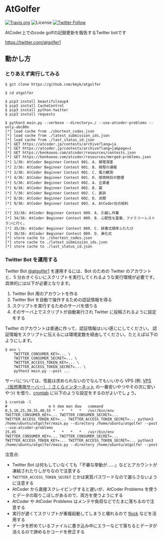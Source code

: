 # AtGolfer

[![Travis.org](https://img.shields.io/travis/kmyk/atgolfer.svg)](https://travis-ci.org/kmyk/atgolfer)
![License](https://img.shields.io/github/license/kmyk/atgolfer.svg)
[![Twitter Follow](https://img.shields.io/twitter/follow/atgolfer1.svg?style=social)](https://twitter.com/intent/follow?screen_name=atgolfer1)

AtCoder上でのcode golfの記録更新を報告するTwitter botです

<https://twitter.com/atgolfer1>

## 動かし方

### とりあえず実行してみる

``` console
$ git clone https://github.com/kmyk/atgolfer

$ cd atgolfer

$ pip3 install beautifulsoup4
$ pip3 install CacheControl
$ pip3 install python-twitter
$ pip3 install requests

$ python3 main.py --verbose --directory=./ --use-atcoder-problems --only-abc00x
[*] load cache from ./shortest_codes.json
[*] load cache from ./latest_submission_ids.json
[*] load cache from ./last_status_id.json
[*] GET https://atcoder.jp/contests/archive?lang=ja
[*] GET https://atcoder.jp/contests/archive?lang=ja&page=1
[*] GET https://kenkoooo.com/atcoder/resources/contests.json
[*] GET https://kenkoooo.com/atcoder/resources/merged-problems.json
[*] 1/36: AtCoder Beginner Contest 001. A. 積雪深差
[*] 2/36: AtCoder Beginner Contest 001. B. 視程の通報
[*] 3/36: AtCoder Beginner Contest 001. C. 風力観測
[*] 4/36: AtCoder Beginner Contest 001. D. 感雨時刻の整理
[*] 5/36: AtCoder Beginner Contest 002. A. 正直者
[*] 6/36: AtCoder Beginner Contest 002. B. 罠
[*] 7/36: AtCoder Beginner Contest 002. C. 直訴
[*] 8/36: AtCoder Beginner Contest 002. D. 派閥
[*] 9/36: AtCoder Beginner Contest 003. A. AtCoder社の給料
...
[*] 33/36: AtCoder Beginner Contest 009. A. 引越し作業
[*] 34/36: AtCoder Beginner Contest 009. B. 心配性な富豪、ファミリーレストランに行く。
[*] 35/36: AtCoder Beginner Contest 009. C. 辞書式順序ふたたび
[*] 36/36: AtCoder Beginner Contest 009. D. 漸化式
[*] store cache to ./shortest_codes.json
[*] store cache to ./latest_submission_ids.json
[*] store cache to ./last_status_id.json
```

### Twitter Bot を運用する

Twitter Bot [@atgolfer1](https://twitter.com/atgolfer1) を運用するには、Bot のための Twitter のアカウントと、5 分おきぐらいにスクリプトを実行してくれるような実行環境が必要です。
具体的には以下が必要となります。

1.  Twitter Bot 用のアカウントを作る
1.  Twitter Bot を自動で操作するための認証情報を得る
1.  スクリプトを実行するためのサーバを借りる
1.  そのサーバ上でスクリプトが自動実行され Twitter に投稿されるように設定をする

Twitter のアカウントは普通に作って、認証情報はいい感じにしてください。
認証情報をスクリプトに伝えるには環境変数を経由してください。たとえば以下のようにします。

``` console
$ env \
    TWITTER_CONSUMER_KEY=... \
    TWITTER_CONSUMER_SECRET=... \
    TWITTER_ACCESS_TOKEN_KEY=... \
    TWITTER_ACCESS_TOKEN_SECRET=... \
    python3 main.py --post ...
```

サーバについては、性能は求められないのでなんでもいいから VPS (例: [VPS（仮想専用サーバー）｜さくらインターネット](https://vps.sakura.ad.jp/) の一番安いやつやその次に安いやつ) を借り、[crontab](https://ja.wikipedia.org/wiki/Crontab) に以下のような設定をするのがよいでしょう。

``` console
$ crontab -l
#                   m h dom mon dow   command
0,5,10,25,30,35,40,55 *   *   *   *   /usr/bin/env TWITTER_CONSUMER_KEY=... TWITTER_CONSUMER_SECRET=... TWITTER_ACCESS_TOKEN_KEY=... TWITTER_ACCESS_TOKEN_SECRET=... python3 /home/ubuntu/atgolfer/main.py --directory /home/ubuntu/atgolfer --post --use-atcoder-problems
15,45                 *   *   *   *   /usr/bin/env TWITTER_CONSUMER_KEY=... TWITTER_CONSUMER_SECRET=... TWITTER_ACCESS_TOKEN_KEY=... TWITTER_ACCESS_TOKEN_SECRET=... python3 /home/ubuntu/atgolfer/main.py --directory /home/ubuntu/atgolfer --post
```

注意点:

-   Twitter Bot は何もしていなくても「不審な挙動が……」などとアカウントが凍結されたりしがちなので注意する
-   `TWITTER_ACCESS_TOKEN_SECRET` とかは実質パスワードなので漏らさないように注意する
-   AtCoder から直接スクレイピングすると遅いが、AtCoder Problems を使うとデータの取りこぼしがあるので、両方を使うようにする
-   AtCoder や AtCoder Problems はメンテや負荷などでたまに落ちるので注意する
-   実行が遅くてスクリプトが重複起動してしまうと壊れるので [flock](https://linuxjm.osdn.jp/html/util-linux/man1/flock.1.html) などを活用する
-   データを貯めているファイルに書き込み中にエラーなどで落ちるとデータが消えるので諦めるかコードを修正する
